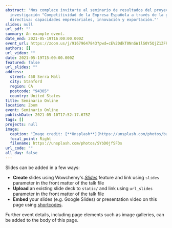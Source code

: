 ```yaml
---
abstract: 'Nos complace invitarte al seminario de resultados del proyecto de
  investigación "Competitividad de la Empresa Española a través de la gestión
  directiva: capacidades empresariales, innovación y exportación."'
slides: null
url_pdf: ""
summary: An example event.
date_end: 2021-05-19T16:00:00.000Z
event_url: https://zoom.us/j/91679647843?pwd=cE%20dkT0NnSW1lS0Y5QjZ1ZFRRQmhSZz09
authors: []
url_video: ""
date: 2021-05-19T15:00:00.000Z
featured: false
url_slides: ""
address:
  street: 450 Serra Mall
  city: Stanford
  region: CA
  postcode: "94305"
  country: United States
title: Seminario Online
location: Zoom
event: Seminario Online
publishDate: 2021-05-10T17:52:17.675Z
tags: []
projects: null
image:
  caption: "Image credit: [**Unsplash**](https://unsplash.com/photos/bzdhc5b3Bxs)"
  focal_point: Right
  filename: https://unsplash.com/photos/SYbD0jfSF3s
url_code: ""
all_day: false
---
```


Slides can be added in a few ways:

- **Create** slides using Wowchemy's [*Slides*](https://wowchemy.com/docs/managing-content/#create-slides) feature and link using `slides` parameter in the front matter of the talk file
- **Upload** an existing slide deck to `static/` and link using `url_slides` parameter in the front matter of the talk file
- **Embed** your slides (e.g. Google Slides) or presentation video on this page using [shortcodes](https://wowchemy.com/docs/writing-markdown-latex/).

Further event details, including page elements such as image galleries, can be added to the body of this page.
